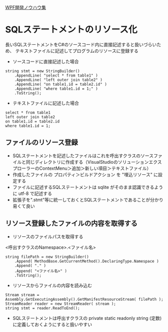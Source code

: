 [WPF開発ノウハウ集](../index.md)
# SQLステートメントのリソース化

長いSQLステートメントをC#のソースコード内に直接記述すると扱いづらいため、
テキストファイルに記述してプログラムのリソースに登録する

- ソースコードに直接記述した場合
```
string stmt = new StringBuilder()
    .AppendLine( "select * from table1" )
    .AppendLine( "left outer join table2" )
    .AppendLine( "on table1.id = table2.id" )
    .AppendLine( "where table1.id = 1;" )
    .ToString();
```

- テキストファイルに記述した場合
```
select * from table1
left outer join table2
on table1.id = table2.id
where table1.id = 1;
```

## ファイルのリソース登録
- SQLステートメントを記述したファイルはこれを呼出すクラスのソースファイルと同じディレクトリに作成する（VisualStudioのソリューションエクスプローラーのContextMenu＞追加＞新しい項目＞テキストファイル）
- 作成したファイルの プロパティ＞ビルドアクション を "埋込リソース" に設定する
- ファイルに記述するSQLステートメントは sqlite がそのまま認識できるように utf-8 で記述する
- 拡張子を".stmt"等に統一しておくとSQLステートメントであることが分かり易くて良い

## リソース登録したファイルの内容を取得する
- リソースのファイルパスを取得する

\<呼出すクラスのNamespace>.<ファイル名>

```
string filePath = new StringBuilder()
    .Append( MethodBase.GetCurrentMethod().DeclaringType.Namespace )
    .Append( "." )
    .Append( "<ファイル名>" )
    .ToString();
```

- リソースからファイルの内容を読み込む

```
Stream stream = Assembly.GetExecutingAssembly().GetManifestResourceStream( filePath );
StreamReader reader = new StreamReader( stream );
string stmt = reader.ReadToEnd();
```

- SQLステートメントは呼出すクラスの private static readonly string (定数)に定義しておくようにすると扱いやすい
